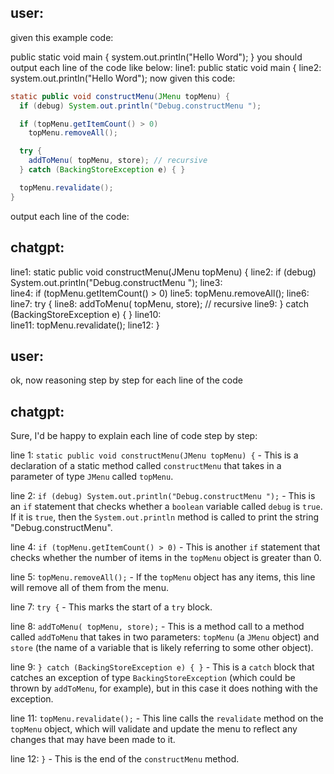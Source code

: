 

## user: 

given this example code: 

 public static void main { 
  system.out.println("Hello Word"); 
 } 
 you should output each line of the code like below: 
 line1: public static void main { 
  line2:      system.out.println("Hello Word");
 now given this code: 
  ```java
static public void constructMenu(JMenu topMenu) {
    if (debug) System.out.println("Debug.constructMenu ");

    if (topMenu.getItemCount() > 0)
      topMenu.removeAll();

    try {
      addToMenu( topMenu, store); // recursive
    } catch (BackingStoreException e) { }

    topMenu.revalidate();
  }
```

  output each line of the code:

## chatgpt: 

line1: static public void constructMenu(JMenu topMenu) {
line2:    if (debug) System.out.println("Debug.constructMenu ");
line3:    
line4:    if (topMenu.getItemCount() > 0)
line5:        topMenu.removeAll();
line6:    
line7:    try {
line8:        addToMenu( topMenu, store); // recursive
line9:    } catch (BackingStoreException e) { }
line10:   
line11:   topMenu.revalidate();
line12: }

## user: 

ok, now reasoning step by step for each line of the code

## chatgpt: 

Sure, I'd be happy to explain each line of code step by step:

line 1: `static public void constructMenu(JMenu topMenu) {` - This is a declaration of a static method called `constructMenu` that takes in a parameter of type `JMenu` called `topMenu`.

line 2: `if (debug) System.out.println("Debug.constructMenu ");` - This is an `if` statement that checks whether a `boolean` variable called `debug` is `true`. If it is `true`, then the `System.out.println` method is called to print the string "Debug.constructMenu".

line 4: `if (topMenu.getItemCount() > 0)` - This is another `if` statement that checks whether the number of items in the `topMenu` object is greater than 0.

line 5: `topMenu.removeAll();` - If the `topMenu` object has any items, this line will remove all of them from the menu.

line 7: `try {` - This marks the start of a `try` block.

line 8: `addToMenu( topMenu, store);` - This is a method call to a method called `addToMenu` that takes in two parameters: `topMenu` (a `JMenu` object) and `store` (the name of a variable that is likely referring to some other object).

line 9: `} catch (BackingStoreException e) { }` - This is a `catch` block that catches an exception of type `BackingStoreException` (which could be thrown by `addToMenu`, for example), but in this case it does nothing with the exception.

line 11: `topMenu.revalidate();` - This line calls the `revalidate` method on the `topMenu` object, which will validate and update the menu to reflect any changes that may have been made to it. 

line 12: `}` - This is the end of the `constructMenu` method.